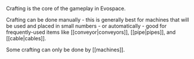 Crafting is the core of the gameplay in Evospace.

Crafting can be done manually - this is generally best for machines that will be used and placed in small numbers - or automatically - good for frequently-used items like [[conveyor|conveyors]], [[pipe|pipes]], and [[cable|cables]].

Some crafting can only be done by [[machines]].
